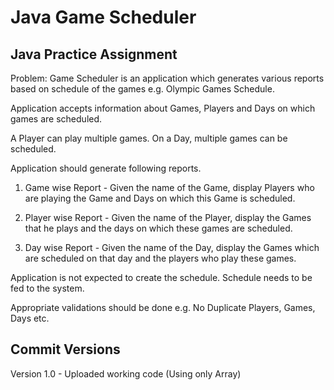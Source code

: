 # Java Game Scheduler
## Java Practice Assignment
Problem: Game Scheduler is an application which generates various reports based on schedule of the games e.g. Olympic Games Schedule.

Application accepts information about Games, Players and Days on which games are scheduled.

A Player can play multiple games. On a Day, multiple games can be scheduled.

Application should generate following reports.

1. Game wise Report - Given the name of the Game, display Players who are playing the Game and Days on which this Game is scheduled.

2. Player wise Report - Given the name of the Player, display the Games that he plays and the days on which these games are scheduled.

3. Day wise Report - Given the name of the Day, display the Games which are scheduled on that day and the players who play these games.

Application is not expected to create the schedule. Schedule needs to be fed to the system.

Appropriate validations should be done e.g. No Duplicate Players, Games, Days etc.
## Commit Versions
Version 1.0 - Uploaded working code (Using only Array)